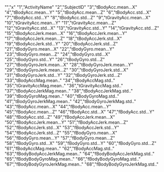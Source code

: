 "","x"
"1","ActivityName"
"2","SubjectID"
"3","tBodyAcc.mean...X"
"4","tBodyAcc.mean...Y"
"5","tBodyAcc.mean...Z"
"6","tBodyAcc.std...X"
"7","tBodyAcc.std...Y"
"8","tBodyAcc.std...Z"
"9","tGravityAcc.mean...X"
"10","tGravityAcc.mean...Y"
"11","tGravityAcc.mean...Z"
"12","tGravityAcc.std...X"
"13","tGravityAcc.std...Y"
"14","tGravityAcc.std...Z"
"15","tBodyAccJerk.mean...X"
"16","tBodyAccJerk.mean...Y"
"17","tBodyAccJerk.mean...Z"
"18","tBodyAccJerk.std...X"
"19","tBodyAccJerk.std...Y"
"20","tBodyAccJerk.std...Z"
"21","tBodyGyro.mean...X"
"22","tBodyGyro.mean...Y"
"23","tBodyGyro.mean...Z"
"24","tBodyGyro.std...X"
"25","tBodyGyro.std...Y"
"26","tBodyGyro.std...Z"
"27","tBodyGyroJerk.mean...X"
"28","tBodyGyroJerk.mean...Y"
"29","tBodyGyroJerk.mean...Z"
"30","tBodyGyroJerk.std...X"
"31","tBodyGyroJerk.std...Y"
"32","tBodyGyroJerk.std...Z"
"33","tBodyAccMag.mean.."
"34","tBodyAccMag.std.."
"35","tGravityAccMag.mean.."
"36","tGravityAccMag.std.."
"37","tBodyAccJerkMag.mean.."
"38","tBodyAccJerkMag.std.."
"39","tBodyGyroMag.mean.."
"40","tBodyGyroMag.std.."
"41","tBodyGyroJerkMag.mean.."
"42","tBodyGyroJerkMag.std.."
"43","fBodyAcc.mean...X"
"44","fBodyAcc.mean...Y"
"45","fBodyAcc.mean...Z"
"46","fBodyAcc.std...X"
"47","fBodyAcc.std...Y"
"48","fBodyAcc.std...Z"
"49","fBodyAccJerk.mean...X"
"50","fBodyAccJerk.mean...Y"
"51","fBodyAccJerk.mean...Z"
"52","fBodyAccJerk.std...X"
"53","fBodyAccJerk.std...Y"
"54","fBodyAccJerk.std...Z"
"55","fBodyGyro.mean...X"
"56","fBodyGyro.mean...Y"
"57","fBodyGyro.mean...Z"
"58","fBodyGyro.std...X"
"59","fBodyGyro.std...Y"
"60","fBodyGyro.std...Z"
"61","fBodyAccMag.mean.."
"62","fBodyAccMag.std.."
"63","fBodyBodyAccJerkMag.mean.."
"64","fBodyBodyAccJerkMag.std.."
"65","fBodyBodyGyroMag.mean.."
"66","fBodyBodyGyroMag.std.."
"67","fBodyBodyGyroJerkMag.mean.."
"68","fBodyBodyGyroJerkMag.std.."
